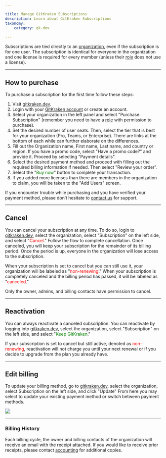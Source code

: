 ```yaml
---

title: Manage GitKraken Subscriptions
description: Learn about GitKraken Subscriptions
taxonomy:
    category: gk-dev
    
---
```


Subscriptions are tied directly to an [organization](/gk-dev/gk-dev-organization/), even if the subscription is for one user. The subscription is identical for everyone in the organization and one license is required for every member (unless their [role](/gk-dev/gk-dev-organization/#roles) does not use a license).

***

## How to purchase

To purchase a subscription for the first time follow these steps:
1. Visit [gitkraken.dev](https://gitkraken.dev).
2. Login with your [GitKraken account](/gk-dev/gk-dev-account/) or create an account.
3. Select your organization in the left panel and select "Purchase Subscription" (remember you need to have a [role](/gk-dev/gk-dev-organization/#roles) with permission to purchase).
4. Set the desired number of user seats. Then, select the tier that is best for your organization (Pro, Teams, or Enterprise). There are links at the bottom of each while can further elaborate on the differences.
5. Fill out the Organization name, First name, Last name, and country or region. If you have a promo code, select "Have a promo code?" and provide it. Proceed by selecting "Payment details".
6. Select the desired payment method and proceed with filling out the required billing information if needed. Then select "Review your order".
7. Select the "<span style='color: green;'>Buy now</span>" button to complete your transaction.
8. If you added more licenses than there are members in the organization to claim, you will be taken to the "Add Users" screen.

<div class='callout callout--basic'>
   	<p>If you encounter trouble while purchasing and you have verified your payment method, please don’t hesitate to <a href="https://www.gitkraken.com/billing-issues">contact us</a> for support.</p>
</div>

***

## Cancel

You can cancel your subscription at any time. To do so, login to [gitkraken.dev](https://gitkraken.dev/), select the organization, select "Subscription" on the left side, and select "<span style='color: red;'>Cancel</span>." Follow the flow to complete cancellation. Once canceled, you will keep your subscription for the remainder of its billing period. Once the period is up, everyone in the organization will lose access to the subscription.

When your subscription is set to cancel but you can still use it, your organization will be labeled as "<span style='color: red;'>non-renewing</span>." When your subscription is completely canceled and the billing period has passed, it will be labeled as "<span style='color: red;'>canceled</span>."

<div class='callout callout--basic'>
   	<p>Only the owner, admins, and billing contacts have permission to cancel.</p>
</div>

***

## Reactivation

You can always reactivate a canceled subscription. You can reactivate by logging into [gitkraken.dev](https://gitkraken.dev/), select the organization, select "Subscription" on the left side, and select "<span style='color: green;'>Keep GitKraken</span>." 

If your subscription is set to cancel but still active, denoted as <span style='color: red;'>non-renewing</span>, reactivation will not charge you until your next renewal or if you decide to upgrade from the plan you already have.

***

## Edit billing

To update your billing method, go to [gitkraken.dev](https://gitkraken.dev/), select the organization, select Subscription on the left side, and click "Update" From here you may select to update your existing payment method or switch between payment methods.

<img src="/wp-content/uploads/gk-dev-update-billing.png" srcset="/wp-content/uploads/gk-dev-update-billing@2x.png" class="img-responsive center img-bordered">

***

### Billing History

Each billing cycle, the owner and billing contacts of the organization will receive an email with the receipt attached. If you would like to receive prior receipts, please contact [accounting](https://www.gitkraken.com/billing-issues) for additional copies.
